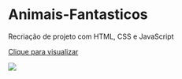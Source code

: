 # Animais-Fantasticos
Recriação de projeto com HTML, CSS e JavaScript

<a href="https://animais-fantasticos-bac11.web.app/">Clique para visualizar</a>

<img src="./assets/to_readme/Teste Animais Fantásticos.gif">
